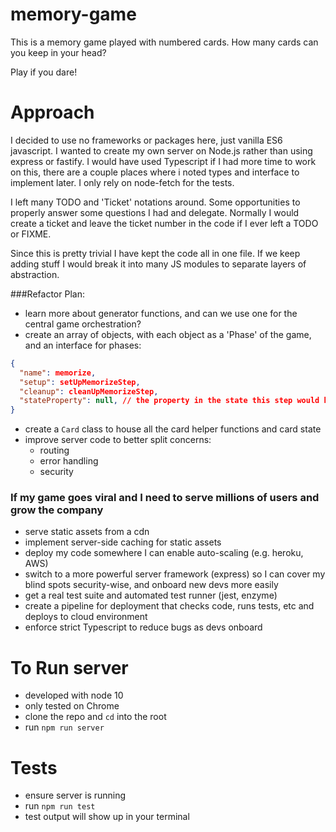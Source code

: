 # memory-game

This is a memory game played with numbered cards. How many cards can you keep in your head?

Play if you dare!

# Approach
I decided to use no frameworks or packages here, just vanilla ES6 javascript. I wanted to create my own server on Node.js rather than using express or fastify. I would have used Typescript if I had more time to work on this, there are a couple places where i noted types and interface to implement later. I only rely on node-fetch for the tests.

I left many TODO and 'Ticket' notations around. Some opportunities to properly answer some questions I had and delegate. Normally I would create a ticket and leave the ticket number in the code if I ever left a TODO or FIXME.

Since this is pretty trivial I have kept the code all in one file. If we keep adding stuff I would break it into many JS modules to separate layers of abstraction. 



###Refactor Plan:
- learn more about generator functions, and can we use one for the central game orchestration?
- create an array of objects, with each object as a 'Phase' of the game, and an interface for phases:
```json
{
  "name": memorize,
  "setup": setUpMemorizeStep,
  "cleanup": cleanUpMemorizeStep,
  "stateProperty": null, // the property in the state this step would be allowed to set
}
```
- create a `Card` class to house all the card helper functions and card state
- improve server code to better split concerns:
  - routing
  - error handling
  - security
    
### If my game goes viral and I need to serve millions of users and grow the company
- serve static assets from a cdn
- implement server-side caching for static assets
- deploy my code somewhere I can enable auto-scaling (e.g. heroku, AWS)
- switch to a more powerful server framework (express) so I can cover my blind spots security-wise, and onboard new devs more easily
- get a real test suite and automated test runner (jest, enzyme)
- create a pipeline for deployment that checks code, runs tests, etc and deploys to cloud environment
- enforce strict Typescript to reduce bugs as devs onboard







# To Run server
- developed with node 10
- only tested on Chrome
- clone the repo and `cd` into the root
- run `npm run server`

# Tests
- ensure server is running
- run `npm run test`
- test output will show up in your terminal